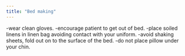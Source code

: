 ```yaml
---
title: "Bed making"
---
```

-wear clean gloves.
-encourage patient to get out of bed.
-place soiled linens in linen bag avoiding contact with your uniform.
-avoid shaking sheets, fold out on to the surface of the bed.
-do not place pillow under your chin.


